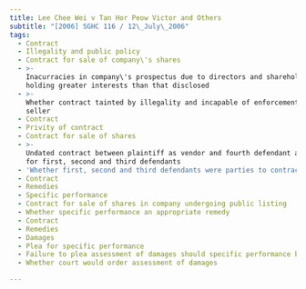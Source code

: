 ```yaml
---
title: Lee Chee Wei v Tan Hor Peow Victor and Others
subtitle: "[2006] SGHC 116 / 12\_July\_2006"
tags:
  - Contract
  - Illegality and public policy
  - Contract for sale of company\'s shares
  - >-
    Inacurracies in company\'s prospectus due to directors and shareholders
    holding greater interests than that disclosed
  - >-
    Whether contract tainted by illegality and incapable of enforcement by
    seller
  - Contract
  - Privity of contract
  - Contract for sale of shares
  - >-
    Undated contract between plaintiff as vendor and fourth defendant as agent
    for first, second and third defendants
  - 'Whether first, second and third defendants were parties to contract'
  - Contract
  - Remedies
  - Specific performance
  - Contract for sale of shares in company undergoing public listing
  - Whether specific performance an appropriate remedy
  - Contract
  - Remedies
  - Damages
  - Plea for specific performance
  - Failure to plea assessment of damages should specific performance be refused
  - Whether court would order assessment of damages

---
```


